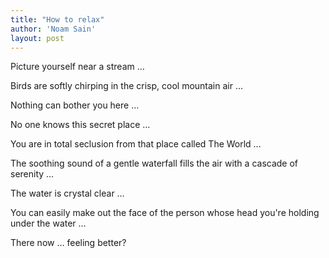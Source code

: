 ```yaml
---
title: "How to relax"
author: 'Noam Sain'
layout: post
---
```


Picture yourself near a stream …  
  
Birds are softly chirping in the crisp, cool mountain air …

Nothing can bother you here …

No one knows this secret place …

You are in total seclusion from that place called The World …

The soothing sound of a gentle waterfall fills the air with a cascade of serenity …

The water is crystal clear …

You can easily make out the face of the person whose head you're holding under the water …

There now … feeling better?